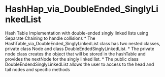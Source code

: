 # HashHap_via_DoubleEnded_SinglyLinkedList
Hash Table Implementation with double-ended singly linked lists using Separate Chaining to handle collisions  * The HashTable_via_DoubleEnded_SinglyLinkedList class has two nested classes, private class Node and class DoubleEndedSinglyLinkedList.   * The private node class creates the object that will be stored in the hashTable and provides the nextNode for the singly linked list.  * The public class DoubleEndendSinglyLinkedList allows the user to access to the head and tail nodes and specific methods 

